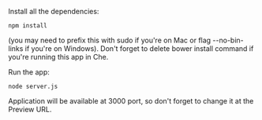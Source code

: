 Install all the dependencies:

    npm install

(you may need to prefix this with sudo if you're on Mac or flag --no-bin-links if you're on Windows). Don't forget to delete bower install command if you're running this app in Che.

Run the app:

    node server.js

Application will be available at 3000 port, so don't forget to change it at the Preview URL.
 
